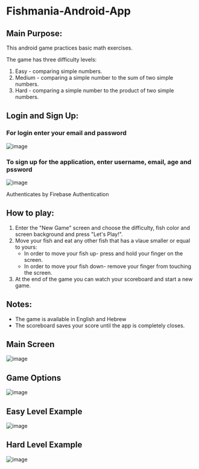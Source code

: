 # Fishmania-Android-App

## Main Purpose:
This android game practices basic math exercises.

The game has three difficulty levels:
1. Easy - comparing simple numbers.
2. Medium - comparing a simple number to the sum of two simple numbers.
3. Hard - comparing a simple number to the product of two simple numbers.

## Login and Sign Up:
### For login enter your email and password
![image](https://user-images.githubusercontent.com/85076725/204110539-a3b27ef4-a7cc-48a8-90f1-c29b35c22500.png)

### To sign up for the application, enter username, email, age and pssword
![image](https://user-images.githubusercontent.com/85076725/204110483-024fc8d6-d2e5-4c55-ba25-dea2ba9e0820.png)

Authenticates by Firebase Authentication

## How to play:
1. Enter the "New Game" screen and choose the difficulty, fish color and screen background and press "Let's Play!".
2. Move your fish and eat any other fish that has a vlaue smaller or equal to yours:
   - In order to move your fish up- press and hold your finger on the screen.
   - In order to move your fish down- remove your finger from touching the screen.
3. At the end of the game you can watch your scoreboard and start a new game.

## Notes:
- The game is available in English and Hebrew
- The scoreboard saves your score until the app is completely closes.

## Main Screen
![image](https://user-images.githubusercontent.com/85076725/183270545-fc442215-c070-4bf3-9421-4853635cb92a.png)

## Game Options
![image](https://user-images.githubusercontent.com/85076725/183270548-460677c8-fe15-4f86-ab56-80de7e0b6758.png)

## Easy Level Example
![image](https://user-images.githubusercontent.com/85076725/183270570-738c16ae-5056-4a9e-817f-597f937a2daa.png)

## Hard Level Example
![image](https://user-images.githubusercontent.com/85076725/183270587-3a4b9805-db65-4b4e-8e3a-6b075ab30282.png)
